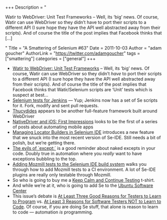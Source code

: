 +++
Description = "<p>Watir to WebDriver: Unit Test Frameworks – Well, its ‘big’ news. Of course, Watir can use WebDriver so they didn’t have to port their scripts to a different API (I sure hope they have the API well abstracted away from their scripts). And of course the title of the post implies that Facebook thinks that […]</p>"
Title = "A Smattering of Selenium #63"
Date = 2011-10-03
Author = "adam goucher"
AuthorLink = "https://twitter.com/adamgoucher"
tags = ["smattering"]
categories = ["general"]
+++
<ul>
<li><a href="https://www.facebook.com/notes/facebook-engineering/watir-to-webdriver-unit-test-frameworks/10150314152278920">Watir to WebDriver: Unit Test Frameworks</a> &#8211; Well, its &#8216;big&#8217; news. Of course, Watir can use WebDriver so they didn&#8217;t <i>have</i> to port their scripts to a different API (I sure hope they have the API well abstracted away from their scripts). And of course the title of the post implies that Facebook thinks that Watir/Selenium scripts are &#8216;Unit&#8217; tests which is suspect at best&#8230;</li>
<li><a href="https://github.com/rtyler/jenkins-selenium-tests">Selenium tests for Jenkins</a> &#8212; Yup; Jenkins now has a set of Se scripts for it. Fork, modify and sent pull requests.</li>
<li><a href="http://thucydides-webtests.com/">Thucydides</a> appears to be another full-feature framework built around WebDriver</li>
<li><a href="http://electronicingenuity.com/nativedriver-ios-first-impressions">NativeDriver and iOS: First Impressions</a> looks to be the first of a series of posts about automating mobile apps</li>
<li><a href="http://blog.reallysimplethoughts.com/2011/09/30/managing-locator-builders-in-selenium-ide/">Managing Locator Builders in Selenium IDE</a> introduces a new feature that we snuck into the most recent version of Se-IDE. Still needs a bit of polish, but we&#8217;re getting there.</li>
<li><a href="http://blog.codekills.net/2011/09/29/the-evils-of--except--">The evils of `except:`</a> is a good reminder about naked excepts in your code. Doubly true in automation where you <i>really</i> want to have exceptions bubbling to the top.</li>
<li><a href="http://blargon7.com/2011/09/adding-mozmill-tests-to-the-selenium-ide-build-system/">Adding Mozmill tests to the Selenium IDE build system</a> walks you through how to add Mozmill tests to a CI environment. A lot of Se-IDE plugins are really only testable through Mozmill.</li>
<li>So who is going to buy me a <a href="http://www.bengarvey.com/2011/09/23/37signals-sent-me-a-gift-for-pwning-their-leaderboards/">Keep Calm and Continue Testing</a> t-shirt.</li>
<li>And while we&#8217;re at it, who is going to add Se to the <a href="http://developer.ubuntu.com/">Ubuntu Software Center</a></li>
<li>This issue&#8217;s debate is <a href="http://www.developsense.com/blog/2011/09/at-least-three-good-reasons-for-testers-to-learn-to-program/">At Least Three Good Reasons for Testers to Learn to Program</a> vs. <a href="http://www.zacharyspencer.com/2011/09/at-least-3-reasons-for-software-testers-not-to-learn-to-code/">At Least 3 Reasons for Software Testers NOT to Learn to Code</a>. Of course, if you are doing Se stuff, that alone is reason to learn to code &#8212; automation <i>is</i> programming.</li>
</ul>

